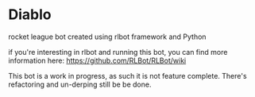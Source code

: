 # Diablo
rocket league bot created using rlbot framework and Python

if you're interesting in rlbot and running this bot, you can find more information here: https://github.com/RLBot/RLBot/wiki

This bot is a work in progress, as such it is not feature complete. There's refactoring and un-derping still be be done.
